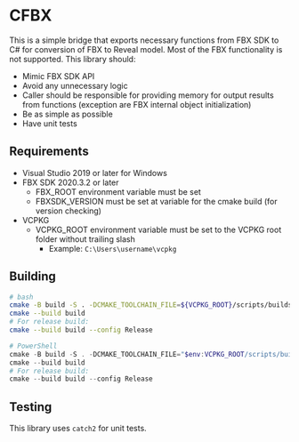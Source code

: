 # CFBX

This is a simple bridge that exports necessary functions from FBX SDK to C# for conversion of FBX to Reveal model.
Most of the FBX functionality is not supported. This library should:

- Mimic FBX SDK API
- Avoid any unnecessary logic
- Caller should be responsible for providing memory for output results from functions (exception are FBX internal object initialization)
- Be as simple as possible
- Have unit tests

## Requirements

- Visual Studio 2019 or later for Windows
- FBX SDK 2020.3.2 or later
  - FBX_ROOT environment variable must be set
  - FBXSDK_VERSION must be set at variable for the cmake build (for version checking)
- VCPKG
  - VCPKG_ROOT environment variable must be set to the VCPKG root folder without trailing slash
    - Example: `C:\Users\username\vcpkg`

## Building

```bash
# bash
cmake -B build -S . -DCMAKE_TOOLCHAIN_FILE=${VCPKG_ROOT}/scripts/buildsystems/vcpkg.cmake -D FBXSDK_VERSION=2020.3.2
cmake --build build
# For release build:
cmake --build build --config Release
```

```ps1
# PowerShell
cmake -B build -S . -DCMAKE_TOOLCHAIN_FILE="$env:VCPKG_ROOT/scripts/buildsystems/vcpkg.cmake"
cmake --build build
# For release build:
cmake --build build --config Release
```

## Testing

This library uses `catch2` for unit tests.
